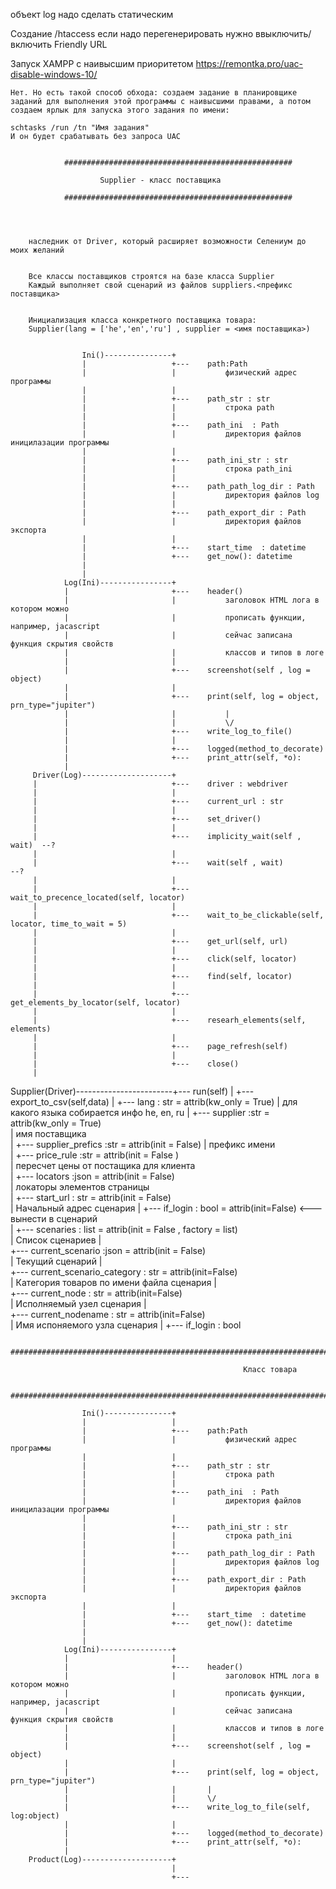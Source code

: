 ﻿объект log надо сделать статическим 
 
 
 Создание /htaccess
     если надо перегенерировать нужно ввыключить/включить Friendly URL
     
     
Запуск XAMPP с наивысшим приоритетом
    https://remontka.pro/uac-disable-windows-10/

    Нет. Но есть такой способ обхода: создаем задание в планировщике заданий для выполнения этой программы с наивысшими правами, а потом создаем ярлык для запуска этого задания по имени:

    schtasks /run /tn "Имя задания"
    И он будет срабатывать без запроса UAC

           
                ###################################################
                
                        Supplier - класс поставщика

                ###################################################

        
        
        
        наследник от Driver, который расширяет возможности Селениум до мoих желаний


        Все классы поставщиков строятся на базе класса Supplier
        Каждый выполняет свой сценарий из файлов suppliers.<префикс поставщика>


        Инициализация класса конкретного поставщика товара:
        Supplier(lang = ['he','en','ru'] , supplier = <имя поставщика>) 


                    Ini()---------------+
                    |                   +---    path:Path
                    |                   |           физический адрес программы
                    |                   |           
                    |                   +---    path_str : str
                    |                   |           строка path
                    |                   |           
                    |                   +---    path_ini  : Path
                    |                   |           директория файлов иницилазации программы
                    |                   |           
                    |                   +---    path_ini_str : str
                    |                   |           строка path_ini
                    |                   |           
                    |                   +---    path_path_log_dir : Path
                    |                   |           директория файлов log
                    |                   |           
                    |                   +---    path_export_dir : Path
                    |                   |           директория файлов экспорта
                    |                   |           
                    |                   +---    start_time  : datetime
                    |                   +---    get_now(): datetime
                    |
                    |
                Log(Ini)----------------+
                |                       +---    header()
                |                       |           заголовок HTML лога в котором можно
                |                       |           прописать функции, например, jacascript
                |                       |           сейчас записана функция скрытия свойств
                |                       |           классов и типов в логе
                |                       |           
                |                       +---    screenshot(self , log = object) 
                |                       |
                |                       +---    print(self, log = object, prn_type="jupiter") 
                |                       |           |
                |                       |           \/
                |                       +---    write_log_to_file()
                |                       |
                |                       +---    logged(method_to_decorate)
                |                       +---    print_attr(self, *o):
                |
         Driver(Log)--------------------+
         |                              +---    driver : webdriver 
         |                              |
         |                              +---    current_url : str
         |                              |
         |                              +---    set_driver()
         |                              |
         |                              +---    implicity_wait(self , wait)  --?
         |                              |
         |                              +---    wait(self , wait)                   --?
         |                              |
         |                              +---    wait_to_precence_located(self, locator) 
         |                              |
         |                              +---    wait_to_be_clickable(self, locator, time_to_wait = 5)
         |                              |
         |                              +---    get_url(self, url)
         |                              |
         |                              +---    click(self, locator)
         |                              |
         |                              +---    find(self, locator)
         |                              |
         |                              +---    get_elements_by_locator(self, locator)
         |                              |
         |                              +---    researh_elements(self, elements)
         |                              |
         |                              +---    page_refresh(self)
         |                              |
         |                              +---    close()
         |
Supplier(Driver)------------------------+---    run(self)
                                        |
                                        +---    export_to_csv(self,data)
                                        |
                                        +---    lang : str = attrib(kw_only = True)
                                        |           для какого языка собирается инфо  he, en, ru 
                                        |
                                        +---    supplier :str  = attrib(kw_only = True)                    
                                        |        имя поставщика     
                                        |
                                        +---    supplier_prefics :str  = attrib(init = False)
                                        |           префикс имени                             
                                        |
                                        +---    price_rule :str = attrib(init = False )                         
                                        |        пересчет цены от постащика для клиента              
                                        |
                                        +---    locators :json  =  attrib(init = False)                              
                                        |           локаторы элементов страницы                         
                                        |
                                        +---      start_url : str =  attrib(init = False)                              
                                        |          Начальный адрес сценария
                                        |
                                        +---       if_login : bool = attrib(init=False)      <--- вынести в сценарий           
                                        |
                                        +---    scenaries : list  =  attrib(init = False , factory = list)      
                                        |           Список сценариев
                                        |           
                                        +---    current_scenario :json = attrib(init = False)                   
                                        |               Текущий сценарий
                                        |           
                                        +---    current_scenario_category : str =  attrib(init=False)           
                                        |           Категория товаров по имени файла сценария
                                        |           
                                        +---    current_node  : str =  attrib(init=False)                       
                                        |          Исполняемый узел сценария
                                        |           
                                        +---    current_nodename  : str =  attrib(init=False)                   
                                        |           Имя испоняемого узла сценария
                                        |
                                        +---    if_login : bool
        

                            #################################################################################

                                                        Класс товара
   
                            #################################################################################

                    Ini()---------------+
                    |                   |
                    |                   +---    path:Path
                    |                   |           физический адрес программы
                    |                   |           
                    |                   +---    path_str : str
                    |                   |           строка path
                    |                   |           
                    |                   +---    path_ini  : Path
                    |                   |           директория файлов иницилазации программы
                    |                   |           
                    |                   +---    path_ini_str : str
                    |                   |           строка path_ini
                    |                   |           
                    |                   +---    path_path_log_dir : Path
                    |                   |           директория файлов log
                    |                   |           
                    |                   +---    path_export_dir : Path
                    |                   |           директория файлов экспорта
                    |                   |           
                    |                   +---    start_time  : datetime
                    |                   +---    get_now(): datetime
                    |
                    |
                Log(Ini)----------------+
                |                       |
                |                       +---    header()
                |                       |           заголовок HTML лога в котором можно
                |                       |           прописать функции, например, jacascript
                |                       |           сейчас записана функция скрытия свойств
                |                       |           классов и типов в логе
                |                       |           
                |                       +---    screenshot(self , log = object) 
                |                       |
                |                       +---    print(self, log = object, prn_type="jupiter") 
                |                       |       |
                |                       |       \/  
                |                       +---    write_log_to_file(self, log:object)
                |                       |
                |                       +---    logged(method_to_decorate)
                |                       +---    print_attr(self, *o):
                |
        Product(Log)--------------------+
                                        |
                                        +---